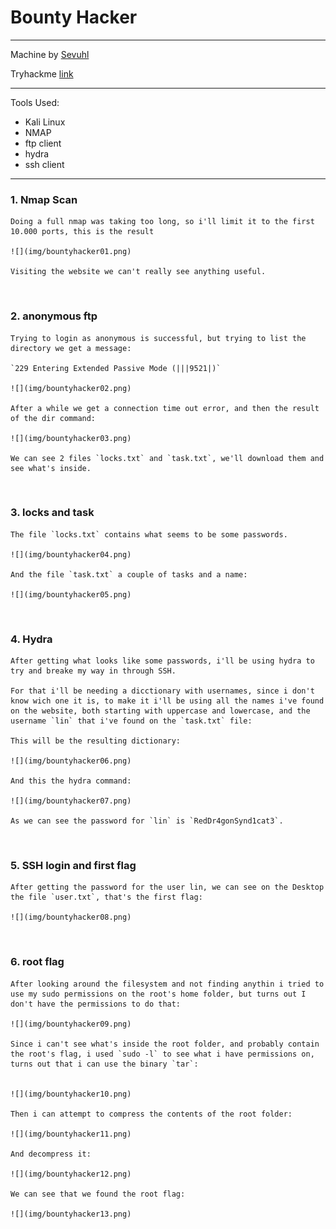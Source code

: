 # Bounty Hacker

---

Machine by [Sevuhl](https://tryhackme.com/p/Sevuhl)

Tryhackme [link](https://tryhackme.com/room/cowboyhacker)

---

Tools Used:

- Kali Linux
- NMAP
- ftp client
- hydra
- ssh client

---

### 1. Nmap Scan

    Doing a full nmap was taking too long, so i'll limit it to the first 10.000 ports, this is the result

    ![](img/bountyhacker01.png)

    Visiting the website we can't really see anything useful.

<br>

### 2. anonymous ftp
   
    Trying to login as anonymous is successful, but trying to list the directory we get a message:

    `229 Entering Extended Passive Mode (|||9521|)`

    ![](img/bountyhacker02.png)

    After a while we get a connection time out error, and then the result of the dir command:

    ![](img/bountyhacker03.png)

    We can see 2 files `locks.txt` and `task.txt`, we'll download them and see what's inside.

<br>

### 3. locks and task

    The file `locks.txt` contains what seems to be some passwords.

    ![](img/bountyhacker04.png)
        
    And the file `task.txt` a couple of tasks and a name:

    ![](img/bountyhacker05.png)

<br>

### 4. Hydra
   
    After getting what looks like some passwords, i'll be using hydra to try and breake my way in through SSH.

    For that i'll be needing a dicctionary with usernames, since i don't know wich one it is, to make it i'll be using all the names i've found on the website, both starting with uppercase and lowercase, and the username `lin` that i've found on the `task.txt` file:

    This will be the resulting dictionary:

    ![](img/bountyhacker06.png)

    And this the hydra command:

    ![](img/bountyhacker07.png)

    As we can see the password for `lin` is `RedDr4gonSynd1cat3`.

<br>

### 5. SSH login and first flag

    After getting the password for the user lin, we can see on the Desktop the file `user.txt`, that's the first flag:

    ![](img/bountyhacker08.png)

<br>

### 6. root flag

    After looking around the filesystem and not finding anythin i tried to use my sudo permissions on the root's home folder, but turns out I don't have the permissions to do that:

    ![](img/bountyhacker09.png)

    Since i can't see what's inside the root folder, and probably contain the root's flag, i used `sudo -l` to see what i have permissions on, turns out that i can use the binary `tar`:


    ![](img/bountyhacker10.png)    

    Then i can attempt to compress the contents of the root folder:

    ![](img/bountyhacker11.png)

    And decompress it:

    ![](img/bountyhacker12.png)

    We can see that we found the root flag:

    ![](img/bountyhacker13.png)